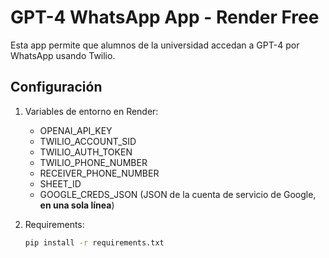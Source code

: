 # GPT-4 WhatsApp App - Render Free

Esta app permite que alumnos de la universidad accedan a GPT-4 por WhatsApp usando Twilio.

## Configuración

1. Variables de entorno en Render:
   - OPENAI_API_KEY
   - TWILIO_ACCOUNT_SID
   - TWILIO_AUTH_TOKEN
   - TWILIO_PHONE_NUMBER
   - RECEIVER_PHONE_NUMBER
   - SHEET_ID
   - GOOGLE_CREDS_JSON (JSON de la cuenta de servicio de Google, **en una sola línea**)

2. Requirements:
   ```bash
   pip install -r requirements.txt
